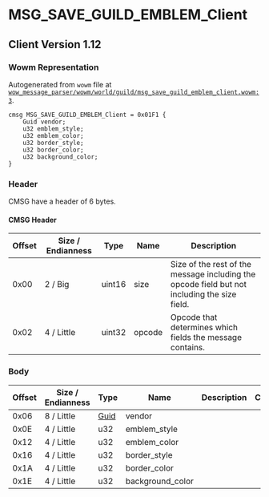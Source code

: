 # MSG_SAVE_GUILD_EMBLEM_Client

## Client Version 1.12

### Wowm Representation

Autogenerated from `wowm` file at [`wow_message_parser/wowm/world/guild/msg_save_guild_emblem_client.wowm:3`](https://github.com/gtker/wow_messages/tree/main/wow_message_parser/wowm/world/guild/msg_save_guild_emblem_client.wowm#L3).
```rust,ignore
cmsg MSG_SAVE_GUILD_EMBLEM_Client = 0x01F1 {
    Guid vendor;
    u32 emblem_style;
    u32 emblem_color;
    u32 border_style;
    u32 border_color;
    u32 background_color;
}
```
### Header

CMSG have a header of 6 bytes.

#### CMSG Header

| Offset | Size / Endianness | Type   | Name   | Description |
| ------ | ----------------- | ------ | ------ | ----------- |
| 0x00   | 2 / Big           | uint16 | size   | Size of the rest of the message including the opcode field but not including the size field.|
| 0x02   | 4 / Little        | uint32 | opcode | Opcode that determines which fields the message contains.|

### Body

| Offset | Size / Endianness | Type | Name | Description | Comment |
| ------ | ----------------- | ---- | ---- | ----------- | ------- |
| 0x06 | 8 / Little | [Guid](../spec/packed-guid.md) | vendor |  |  |
| 0x0E | 4 / Little | u32 | emblem_style |  |  |
| 0x12 | 4 / Little | u32 | emblem_color |  |  |
| 0x16 | 4 / Little | u32 | border_style |  |  |
| 0x1A | 4 / Little | u32 | border_color |  |  |
| 0x1E | 4 / Little | u32 | background_color |  |  |

